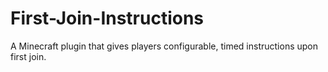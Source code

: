 First-Join-Instructions
=======================

A Minecraft plugin that gives players configurable, timed instructions upon first join.
